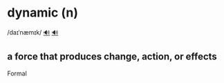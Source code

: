 # dynamic (n)

/daɪˈnæmɪk/ [🔊](https://www.oxfordlearnersdictionaries.com/media/english/uk_pron/c/cha/chaos/chaos__gb_2.mp3) [🔊](https://www.oxfordlearnersdictionaries.com/media/english/uk_pron/c/cha/chaos/chaos__gb_2.mp3)

## a force that produces change, action, or effects

Formal